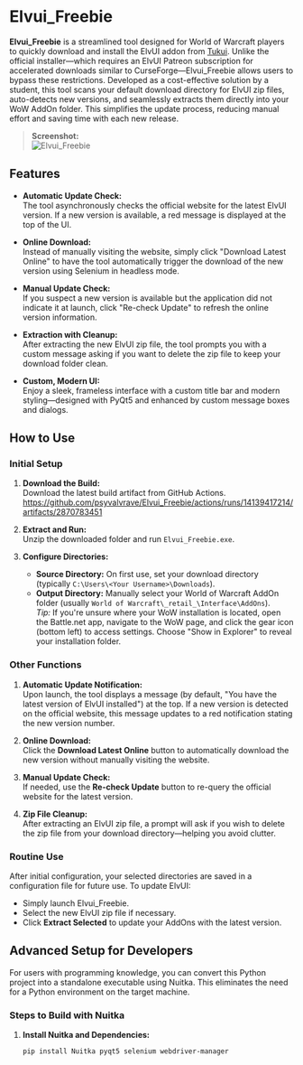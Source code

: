 # Elvui_Freebie

**Elvui_Freebie** is a streamlined tool designed for World of Warcraft players to quickly download and install the ElvUI addon from [Tukui](https://tukui.org/elvui). Unlike the official installer—which requires an ElvUI Patreon subscription for accelerated downloads similar to CurseForge—Elvui_Freebie allows users to bypass these restrictions. Developed as a cost-effective solution by a student, this tool scans your default download directory for ElvUI zip files, auto-detects new versions, and seamlessly extracts them directly into your WoW AddOn folder. This simplifies the update process, reducing manual effort and saving time with each new release.

> **Screenshot:**  
![Elvui_Freebie](https://github.com/user-attachments/assets/cc2cf663-ebef-4f68-aa84-505195535d76)


## Features

- **Automatic Update Check:**  
  The tool asynchronously checks the official website for the latest ElvUI version. If a new version is available, a red message is displayed at the top of the UI.

- **Online Download:**  
  Instead of manually visiting the website, simply click "Download Latest Online" to have the tool automatically trigger the download of the new version using Selenium in headless mode.

- **Manual Update Check:**  
  If you suspect a new version is available but the application did not indicate it at launch, click "Re-check Update" to refresh the online version information.

- **Extraction with Cleanup:**  
  After extracting the new ElvUI zip file, the tool prompts you with a custom message asking if you want to delete the zip file to keep your download folder clean.

- **Custom, Modern UI:**  
  Enjoy a sleek, frameless interface with a custom title bar and modern styling—designed with PyQt5 and enhanced by custom message boxes and dialogs.

## How to Use

### Initial Setup
1. **Download the Build:**  
   Download the latest build artifact from GitHub Actions.  
   https://github.com/psyvalvrave/Elvui_Freebie/actions/runs/14139417214/artifacts/2870783451

3. **Extract and Run:**  
   Unzip the downloaded folder and run `Elvui_Freebie.exe`.

4. **Configure Directories:**  
   - **Source Directory:** On first use, set your download directory (typically `C:\Users\<Your Username>\Downloads`).
   - **Output Directory:** Manually select your World of Warcraft AddOn folder (usually `World of Warcraft\_retail_\Interface\AddOns`).  
     *Tip:* If you're unsure where your WoW installation is located, open the Battle.net app, navigate to the WoW page, and click the gear icon (bottom left) to access settings. Choose "Show in Explorer" to reveal your installation folder.

### Other Functions
1. **Automatic Update Notification:**  
   Upon launch, the tool displays a message (by default, "You have the latest version of ElvUI installed") at the top. If a new version is detected on the official website, this message updates to a red notification stating the new version number.

2. **Online Download:**  
   Click the **Download Latest Online** button to automatically download the new version without manually visiting the website.

3. **Manual Update Check:**  
   If needed, use the **Re-check Update** button to re-query the official website for the latest version.

4. **Zip File Cleanup:**  
   After extracting an ElvUI zip file, a prompt will ask if you wish to delete the zip file from your download directory—helping you avoid clutter.

### Routine Use
After initial configuration, your selected directories are saved in a configuration file for future use. To update ElvUI:
- Simply launch Elvui_Freebie.
- Select the new ElvUI zip file if necessary.
- Click **Extract Selected** to update your AddOns with the latest version.

## Advanced Setup for Developers

For users with programming knowledge, you can convert this Python project into a standalone executable using Nuitka. This eliminates the need for a Python environment on the target machine.

### Steps to Build with Nuitka
1. **Install Nuitka and Dependencies:**
   ```bash
   pip install Nuitka pyqt5 selenium webdriver-manager
